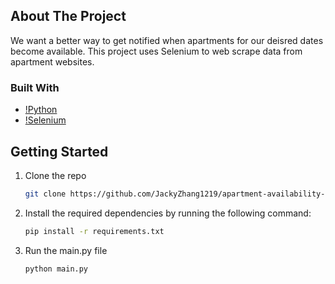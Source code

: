<!-- ABOUT THE PROJECT -->
## About The Project

We want a better way to get notified when apartments for our deisred dates become available. This project uses Selenium to web scrape data from apartment websites.

### Built With

* [!Python][Python-url]
* [!Selenium][Selenium-url]

<!-- GETTING STARTED -->
## Getting Started

1. Clone the repo
   ```sh
   git clone https://github.com/JackyZhang1219/apartment-availability-tracker
   ```
2. Install the required dependencies by running the following command:
   ```sh
   pip install -r requirements.txt
   ```
3. Run the main.py file
   ```sh
   python main.py
   ```

<!-- MARKDOWN LINKS & IMAGES -->
<!-- https://www.markdownguide.org/basic-syntax/#reference-style-links -->
[Python-url]: https://www.python.org
[Selenium-url]: https://www.selenium.dev/documentation/webdriver/
